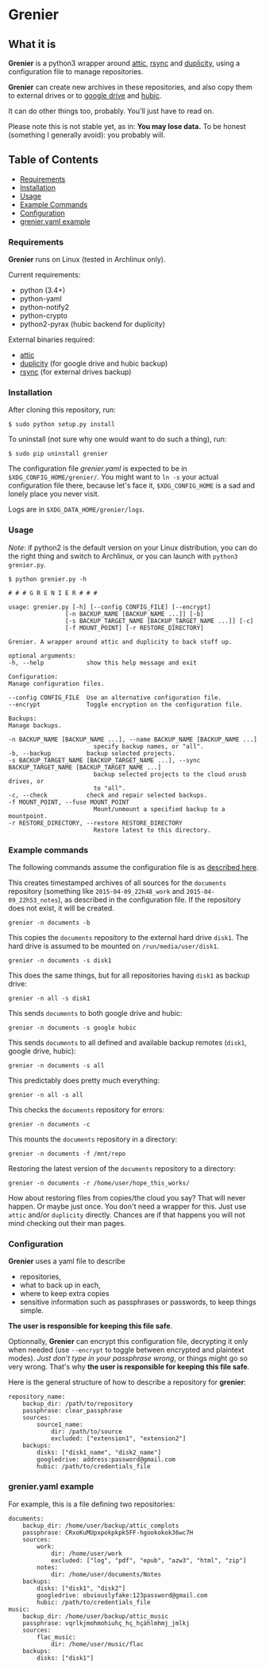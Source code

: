 # Grenier

## What it is

**Grenier** is a python3 wrapper around [attic](https://github.com/jborg/attic),
[rsync](https://rsync.samba.org/) and [duplicity](http://duplicity.nongnu.org/),
using a configuration file to manage repositories.

**Grenier** can create new archives in these repositories, and also copy them to
external drives or to [google drive](https://www.google.com/drive/) and
[hubic](https://hubic.com).

It can do other things too, probably. You'll just have to read on.

Please note this is not stable yet, as in: **You may lose data.** To be honest
(something I generally avoid): you probably will.

## Table of Contents

- [Requirements](#requirements)
- [Installation](#installation)
- [Usage](#usage)
- [Example Commands](#example-commands)
- [Configuration](#configuration)
- [grenier.yaml example](#grenieryaml-example)

### Requirements

**Grenier** runs on Linux (tested in Archlinux only).

Current requirements:
- python (3.4+)
- python-yaml
- python-notify2
- python-crypto
- python2-pyrax (hubic backend for duplicity)

External binaries required:
- [attic](https://github.com/jborg/attic)
- [duplicity](http://duplicity.nongnu.org/) (for google drive and hubic backup)
- [rsync](https://rsync.samba.org/) (for external drives backup)

### Installation


After cloning this repository, run:

    $ sudo python setup.py install

To uninstall (not sure why one would want to do such a thing), run:

    $ sudo pip uninstall grenier

The configuration file *grenier.yaml* is expected to be in
`$XDG_CONFIG_HOME/grenier/`. You might want to `ln -s` your actual configuration
file there, because let's face it, `$XDG_CONFIG_HOME` is a sad and lonely place
you never visit.

Logs are in `$XDG_DATA_HOME/grenier/logs`.

### Usage

*Note*: if python2 is the default version on your Linux distribution, you can do
the right thing and switch to Archlinux, or you can launch with
`python3 grenier.py`.


    $ python grenier.py -h

    # # # G R E N I E R # # #

    usage: grenier.py [-h] [--config CONFIG_FILE] [--encrypt]
                    [-n BACKUP_NAME [BACKUP_NAME ...]] [-b]
                    [-s BACKUP_TARGET_NAME [BACKUP_TARGET_NAME ...]] [-c]
                    [-f MOUNT_POINT] [-r RESTORE_DIRECTORY]

    Grenier. A wrapper around attic and duplicity to back stuff up.

    optional arguments:
    -h, --help            show this help message and exit

    Configuration:
    Manage configuration files.

    --config CONFIG_FILE  Use an alternative configuration file.
    --encrypt             Toggle encryption on the configuration file.

    Backups:
    Manage backups.

    -n BACKUP_NAME [BACKUP_NAME ...], --name BACKUP_NAME [BACKUP_NAME ...]
                            specify backup names, or "all".
    -b, --backup          backup selected projects.
    -s BACKUP_TARGET_NAME [BACKUP_TARGET_NAME ...], --sync BACKUP_TARGET_NAME [BACKUP_TARGET_NAME ...]
                            backup selected projects to the cloud orusb drives, or
                            to "all".
    -c, --check           check and repair selected backups.
    -f MOUNT_POINT, --fuse MOUNT_POINT
                            Mount/unmount a specified backup to a mountpoint.
    -r RESTORE_DIRECTORY, --restore RESTORE_DIRECTORY
                            Restore latest to this directory.

### Example commands

The following commands assume the configuration file is as
[described here](#grenieryaml-example).

This creates timestamped archives of all sources for the `documents` repository
(something like `2015-04-09_22h48_work` and `2015-04-09_22h53_notes`), as
described in the configuration file. If the repository does not exist, it will
be created.

    grenier -n documents -b

This copies the `documents` repository to the external hard drive `disk1`. The
hard drive is assumed to be mounted on `/run/media/user/disk1`.

    grenier -n documents -s disk1

This does the same things, but for all repositories having `disk1` as backup
drive:

    grenier -n all -s disk1

This sends `documents` to both google drive and hubic:

    grenier -n documents -s google hubic

This sends `documents` to all defined and available backup remotes (`disk1`,
google drive, hubic):

    grenier -n documents -s all

This predictably does pretty much everything:

    grenier -n all -s all

This checks the `documents` repository for errors:

    grenier -n documents -c

This mounts the `documents` repository in a directory:

    grenier -n documents -f /mnt/repo

Restoring the latest version of the `documents` repository to a directory:

    grenier -n documents -r /home/user/hope_this_works/

How about restoring files from copies/the cloud you say?
That will never happen. Or maybe just once. You don't need a wrapper for this.
Just use `attic` and/or `duplicity` directly. Chances are if that happens you
will not mind checking out their man pages.

### Configuration

**Grenier** uses a yaml file to describe
- repositories,
- what to back up in each,
- where to keep extra copies
- sensitive information such as passphrases or passwords, to keep things simple.

**The user is responsible for keeping this file safe**.

Optionnally, **Grenier** can encrypt this configuration file, decrypting it only
when needed (use `--encrypt` to toggle between encrypted and plaintext modes).
*Just don't type in your passphrase wrong*, or things might go so very wrong.
That's why **the user is responsible for keeping this file safe**.

Here is the general structure of how to describe a repository for **grenier**:

    repository_name:
        backup_dir: /path/to/repository
        passphrase: clear_passphrase
        sources:
            source1_name:
                dir: /path/to/source
                excluded: ["extension1", "extension2"]
        backups:
            disks: ["disk1_name", "disk2_name"]
            googledrive: address:password@gmail.com
            hubic: /path/to/credentials_file


### grenier.yaml example

For example, this is a file defining two repositories:

    documents:
        backup_dir: /home/user/backup/attic_complots
        passphrase: CRxoKuMUpxpokpkpk5FF-hgookokok36wc7H
        sources:
            work:
                dir: /home/user/work
                excluded: ["log", "pdf", "epub", "azw3", "html", "zip"]
            notes:
                dir: /home/user/documents/Notes
        backups:
            disks: ["disk1", "disk2"]
            googledrive: obviouslyfake:123password@gmail.com
            hubic: /path/to/credentials_file
    music:
        backup_dir: /home/user/backup/attic_music
        passphrase: vqrlkjmohmohiuhç_hç_hçàhlmhmj_jmlkj
        sources:
            flac_music:
                dir: /home/user/music/flac
        backups:
            disks: ["disk1"]
